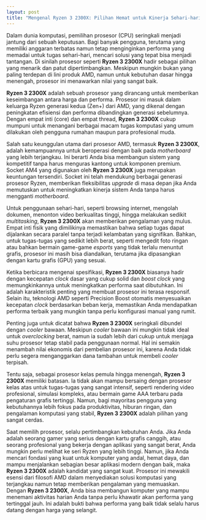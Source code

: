 ```yaml
---
layout: post
title: "Mengenal Ryzen 3 2300X: Pilihan Hemat untuk Kinerja Sehari-hari"
---
```


Dalam dunia komputasi, pemilihan prosesor (CPU) seringkali menjadi jantung dari sebuah keputusan. Bagi banyak pengguna, terutama yang memiliki anggaran terbatas namun tetap menginginkan performa yang memadai untuk tugas sehari-hari, mencari solusi yang tepat bisa menjadi tantangan. Di sinilah prosesor seperti **Ryzen 3 2300X** hadir sebagai pilihan yang menarik dan patut dipertimbangkan. Meskipun mungkin bukan yang paling terdepan di lini produk AMD, namun untuk kebutuhan dasar hingga menengah, prosesor ini menawarkan nilai yang sangat baik.

**Ryzen 3 2300X** adalah sebuah prosesor yang dirancang untuk memberikan keseimbangan antara harga dan performa. Prosesor ini masuk dalam keluarga Ryzen generasi kedua (Zen+) dari AMD, yang dikenal dengan peningkatan efisiensi dan performa dibandingkan generasi sebelumnya. Dengan empat inti (core) dan empat thread, **Ryzen 3 2300X** cukup mumpuni untuk menangani berbagai macam tugas komputasi yang umum dilakukan oleh pengguna rumahan maupun para profesional muda.

Salah satu keunggulan utama dari prosesor AMD, termasuk **Ryzen 3 2300X**, adalah kemampuannya untuk beroperasi dengan baik pada *motherboard* yang lebih terjangkau. Ini berarti Anda bisa membangun sistem yang kompetitif tanpa harus menguras kantong untuk komponen premium. Socket AM4 yang digunakan oleh **Ryzen 3 2300X** juga merupakan keuntungan tersendiri. Socket ini telah mendukung berbagai generasi prosesor Ryzen, memberikan fleksibilitas *upgrade* di masa depan jika Anda memutuskan untuk meningkatkan kinerja sistem Anda tanpa harus mengganti *motherboard*.

Untuk penggunaan sehari-hari, seperti browsing internet, mengolah dokumen, menonton video berkualitas tinggi, hingga melakukan sedikit *multitasking*, **Ryzen 3 2300X** akan memberikan pengalaman yang mulus. Empat inti fisik yang dimilikinya memastikan bahwa setiap tugas dapat dijalankan secara paralel tanpa terjadi kelambatan yang signifikan. Bahkan, untuk tugas-tugas yang sedikit lebih berat, seperti mengedit foto ringan atau bahkan bermain game-game *esports* yang tidak terlalu menuntut grafis, prosesor ini masih bisa diandalkan, terutama jika dipasangkan dengan kartu grafis (GPU) yang sesuai.

Ketika berbicara mengenai spesifikasi, **Ryzen 3 2300X** biasanya hadir dengan kecepatan *clock* dasar yang cukup solid dan *boost clock* yang memungkinkannya untuk meningkatkan performa saat dibutuhkan. Ini adalah karakteristik penting yang membuat prosesor ini terasa responsif. Selain itu, teknologi AMD seperti Precision Boost otomatis menyesuaikan kecepatan *clock* berdasarkan beban kerja, memastikan Anda mendapatkan performa terbaik yang mungkin tanpa perlu konfigurasi manual yang rumit.

Penting juga untuk dicatat bahwa **Ryzen 3 2300X** seringkali dibundel dengan *cooler* bawaan. Meskipun *cooler* bawaan ini mungkin tidak ideal untuk *overclocking* berat, namun ia sudah lebih dari cukup untuk menjaga suhu prosesor tetap stabil pada penggunaan normal. Hal ini semakin menambah nilai ekonomis dari pembelian prosesor ini, karena Anda tidak perlu segera menganggarkan dana tambahan untuk membeli *cooler* terpisah.

Tentu saja, sebagai prosesor kelas pemula hingga menengah, **Ryzen 3 2300X** memiliki batasan. Ia tidak akan mampu bersaing dengan prosesor kelas atas untuk tugas-tugas yang sangat intensif, seperti rendering video profesional, simulasi kompleks, atau bermain game AAA terbaru pada pengaturan grafis tertinggi. Namun, bagi mayoritas pengguna yang kebutuhannya lebih fokus pada produktivitas, hiburan ringan, dan pengalaman komputasi yang stabil, **Ryzen 3 2300X** adalah pilihan yang sangat cerdas.

Saat memilih prosesor, selalu pertimbangkan kebutuhan Anda. Jika Anda adalah seorang gamer yang serius dengan kartu grafis canggih, atau seorang profesional yang bekerja dengan aplikasi yang sangat berat, Anda mungkin perlu melihat ke seri Ryzen yang lebih tinggi. Namun, jika Anda mencari fondasi yang kuat untuk komputer yang andal, hemat daya, dan mampu menjalankan sebagian besar aplikasi modern dengan baik, maka **Ryzen 3 2300X** adalah kandidat yang sangat kuat. Prosesor ini mewakili esensi dari filosofi AMD dalam menyediakan solusi komputasi yang terjangkau namun tetap memberikan pengalaman yang memuaskan. Dengan **Ryzen 3 2300X**, Anda bisa membangun komputer yang mampu menemani aktivitas harian Anda tanpa perlu khawatir akan performa yang tertinggal jauh. Ini adalah bukti bahwa performa yang baik tidak selalu harus datang dengan harga yang selangit.
